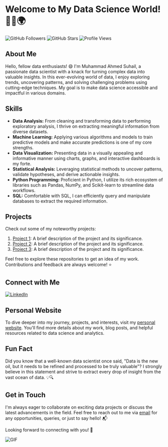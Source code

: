 # Welcome to My Data Science World! 👨‍💻🌍

![GitHub Followers](https://img.shields.io/github/followers/YourGitHubUsername?style=social) ![GitHub Stars](https://img.shields.io/github/stars/MuhammadAhmedSuhail?style=social) ![Profile Views](https://komarev.com/ghpvc/?username=MuhammadAhmedSuhail)

## About Me

Hello, fellow data enthusiasts! 😄 I'm Muhammad Ahmed Suhail, a passionate data scientist with a knack for turning complex data into valuable insights. In this ever-evolving world of data, I enjoy exploring trends, uncovering patterns, and solving challenging problems using cutting-edge techniques. My goal is to make data science accessible and impactful in various domains.

## Skills

- **Data Analysis:** From cleaning and transforming data to performing exploratory analysis, I thrive on extracting meaningful information from diverse datasets.
- **Machine Learning:** Applying various algorithms and models to train predictive models and make accurate predictions is one of my core strengths.
- **Data Visualization:** Presenting data in a visually appealing and informative manner using charts, graphs, and interactive dashboards is my forte.
- **Statistical Analysis:** Leveraging statistical methods to uncover patterns, validate hypotheses, and derive actionable insights.
- **Python Programming:** Proficient in Python, I utilize its rich ecosystem of libraries such as Pandas, NumPy, and Scikit-learn to streamline data workflows.
- **SQL:** Comfortable with SQL, I can efficiently query and manipulate databases to extract the required information.

## Projects

Check out some of my noteworthy projects:

1. [Project 1](https://github.com/YourGitHubUsername/Project1): A brief description of the project and its significance.
2. [Project 2](https://github.com/YourGitHubUsername/Project2): A brief description of the project and its significance.
3. [Project 3](https://github.com/YourGitHubUsername/Project3): A brief description of the project and its significance.

Feel free to explore these repositories to get an idea of my work. Contributions and feedback are always welcome! ⭐️

## Connect with Me

[![LinkedIn](https://img.shields.io/badge/-LinkedIn-blue?style=flat-square&logo=linkedin)](https://www.linkedin.com/in/muhammad-ahmed-suhail/)

## Personal Website

To dive deeper into my journey, projects, and interests, visit my [personal website](https://www.yourwebsite.com). You'll find more details about my work, blog posts, and helpful resources related to data science and analytics.

## Fun Fact

Did you know that a well-known data scientist once said, "Data is the new oil, but it needs to be refined and processed to be truly valuable"? I strongly believe in this statement and strive to extract every drop of insight from the vast ocean of data. 💡🔍

## Get in Touch

I'm always eager to collaborate on exciting data projects or discuss the latest advancements in the field. Feel free to reach out to me via [email](mailto:muhammadahmedsuhail@gmail.com) for any opportunities, queries, or just to say hello! 📬

Looking forward to connecting with you! 🤝

![GIF](https://media.giphy.com/media/GWn2DmT5UlC5K/giphy.gif)
